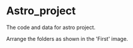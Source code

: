 # Astro_project
The code and data for astro project.

Arrange the folders as shown in the 'First' image.
